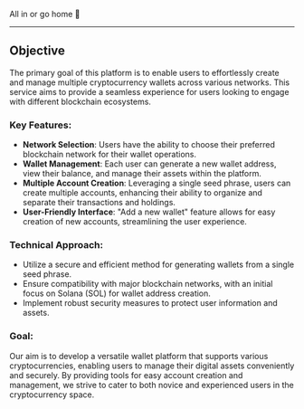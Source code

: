 All in or go home 🚀

---

## Objective

The primary goal of this platform is to enable users to effortlessly create and manage multiple cryptocurrency wallets across various networks. This service aims to provide a seamless experience for users looking to engage with different blockchain ecosystems.

### Key Features:

- **Network Selection**: Users have the ability to choose their preferred blockchain network for their wallet operations.
- **Wallet Management**: Each user can generate a new wallet address, view their balance, and manage their assets within the platform.
- **Multiple Account Creation**: Leveraging a single seed phrase, users can create multiple accounts, enhancing their ability to organize and separate their transactions and holdings.
- **User-Friendly Interface**: "Add a new wallet" feature allows for easy creation of new accounts, streamlining the user experience.

### Technical Approach:

- Utilize a secure and efficient method for generating wallets from a single seed phrase.
- Ensure compatibility with major blockchain networks, with an initial focus on Solana (SOL) for wallet address creation.
- Implement robust security measures to protect user information and assets.

### Goal:

Our aim is to develop a versatile wallet platform that supports various cryptocurrencies, enabling users to manage their digital assets conveniently and securely. By providing tools for easy account creation and management, we strive to cater to both novice and experienced users in the cryptocurrency space.